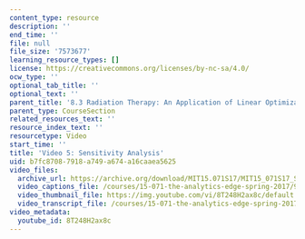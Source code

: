 ```yaml
---
content_type: resource
description: ''
end_time: ''
file: null
file_size: '7573677'
learning_resource_types: []
license: https://creativecommons.org/licenses/by-nc-sa/4.0/
ocw_type: ''
optional_tab_title: ''
optional_text: ''
parent_title: '8.3 Radiation Therapy: An Application of Linear Optimization '
parent_type: CourseSection
related_resources_text: ''
resource_index_text: ''
resourcetype: Video
start_time: ''
title: 'Video 5: Sensitivity Analysis'
uid: b7fc8708-7918-a749-a674-a16caaea5625
video_files:
  archive_url: https://archive.org/download/MIT15.071S17/MIT15_071S17_Session_8.3.09_300k.mp4
  video_captions_file: /courses/15-071-the-analytics-edge-spring-2017/9b77165943065e3faf90e4a64e2df0ca_8T248H2ax8c.vtt
  video_thumbnail_file: https://img.youtube.com/vi/8T248H2ax8c/default.jpg
  video_transcript_file: /courses/15-071-the-analytics-edge-spring-2017/6a7744396a870e478ef57585c41ec838_8T248H2ax8c.pdf
video_metadata:
  youtube_id: 8T248H2ax8c
---
```

